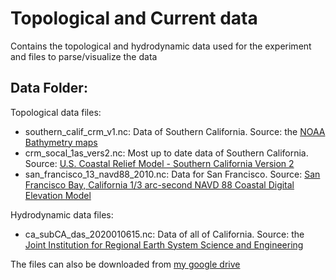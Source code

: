 # Topological and Current data

Contains the topological and hydrodynamic data used for the experiment and files to parse/visualize the data

## Data Folder:

Topological data files:

- southern_calif_crm_v1.nc: Data of Southern California. Source: the [NOAA Bathymetry maps](https://maps.ngdc.noaa.gov/viewers/bathymetry/?layers=dem)
- crm_socal_1as_vers2.nc: Most up to date data of Southern California. Source: [U.S. Coastal Relief Model - Southern California Version 2](https://data.noaa.gov/metaview/page?xml=NOAA/NESDIS/NGDC/MGG/DEM/iso/xml/4970.xml&view=getDataView&header=none)
- san_francisco_13_navd88_2010.nc: Data for San Francisco. Source: [San Francisco Bay, California 1/3 arc-second NAVD 88 Coastal Digital Elevation Model](https://data.noaa.gov/metaview/page?xml=NOAA/NESDIS/NGDC/MGG/DEM/iso/xml/741.xml&view=getDataView&header=none)

Hydrodynamic data files:

- ca_subCA_das_2020010615.nc: Data of all of California. Source: the [Joint Institution for Regional Earth System Science and Engineering](https://www.sccoos.org/data/roms-3km/)

The files can also be downloaded from [my google drive](https://drive.google.com/drive/folders/1g5Tb7GLEEwtDrnyy7451mAkIhyG9xuWl?usp=sharing)

